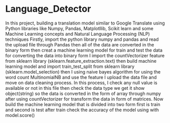 # Language_Detector
In this project, building a translation model similar to Google Translate using Python libraries like Numpy, Pandas, Matplotllib, Scikit learn and some Machine Learning concepts and Natural Language Processing (NLP) techniques
Firstly, import the python library numpy and pandas and read the upload file through Pandas then all of the data are converted in the binary form then creat a machine learning model for train and test the data for converting the data into binary form I import the countVectorizer feature from sklearn library (sklearn.feature_extraction.text) then build machine learning model and import train_test_split from sklearn library (sklearn.model_selection) then I using naive bayes algorithm for using the word count MultinomialNB  and use the feature I upload the data file and move on data cleaning process. In this process, I check any null value is available or not in this file then check the data type we get it show object(string) so the data is converted in the form of array through numpy after using countVectorizer for transform the data in form of matrices. Now build the machine learning model that is divided into two form first is train and second is test after train check the accuracy of the model using with model.score()
